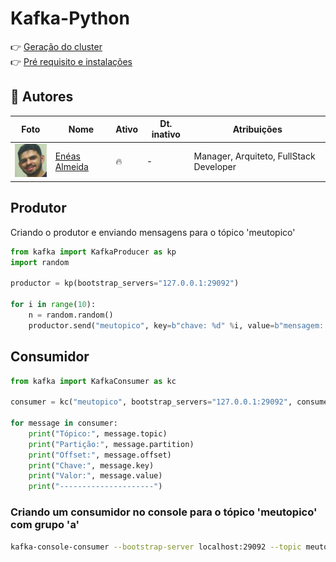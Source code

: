 # Kafka-Python

👉 [Geração do cluster](../kafka-cluster/README.md)<br />
👉 [Pré requisito e instalações](install.md)

## 👤 Autores

| Foto                                      | Nome                                        | Ativo | Dt. inativo | Atribuições                             |
| ----------------------------------------- | ------------------------------------------- | ----- | ----------- | --------------------------------------- |
| ![Enéas](./media/images/venzel-thumb.png) | [Enéas Almeida](https://github.com/venzel/) | 🔥    | -           | Manager, Arquiteto, FullStack Developer |

## Produtor

Criando o produtor e enviando mensagens para o tópico 'meutopico'

```python
from kafka import KafkaProducer as kp
import random

productor = kp(bootstrap_servers="127.0.0.1:29092")

for i in range(10):
    n = random.random()
    productor.send("meutopico", key=b"chave: %d" %i, value=b"mensagem: %f" %n)
```

## Consumidor

```python
from kafka import KafkaConsumer as kc

consumer = kc("meutopico", bootstrap_servers="127.0.0.1:29092", consumer_timeout_ms=10000, group_id="a")

for message in consumer:
    print("Tópico:", message.topic)
    print("Partição:", message.partition)
    print("Offset:", message.offset)
    print("Chave:", message.key)
    print("Valor:", message.value)
    print("---------------------")
```

### Criando um consumidor no console para o tópico 'meutopico' com grupo 'a'

```bash
kafka-console-consumer --bootstrap-server localhost:29092 --topic meutopico --group a
```
